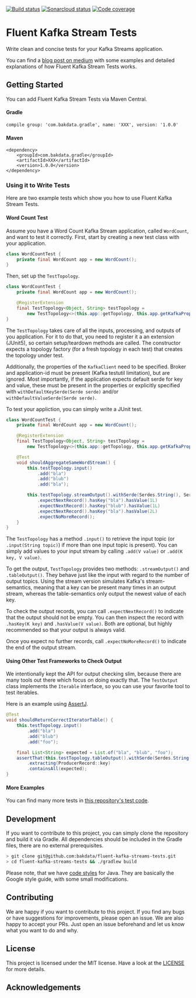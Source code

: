 [![Build status](https://travis-ci.org/bakdata/fluent-kafka-streams-tests.svg?branch=master)](https://travis-ci.org/bakdata/fluent-kafka-streams-tests/) 
[![Sonarcloud status](https://sonarcloud.io/api/project_badges/measure?project=bakdata-fluent-kafka-streams-tests&metric=alert_status)](https://sonarcloud.io/dashboard?id=bakdata-fluent-kafka-streams-tests)
[![Code coverage](https://sonarcloud.io/api/project_badges/measure?project=bakdata-fluent-kafka-streams-tests&metric=coverage)](https://sonarcloud.io/dashboard?id=bakdata-fluent-kafka-streams-tests)

Fluent Kafka Stream Tests
=========================

Write clean and concise tests for your Kafka Streams application.

You can find a [blog post on medium](https://medium.com/bakdata/xxx) with some examples and detailed explanations of how Fluent Kafka Stream Tests works.

## Getting Started

You can add Fluent Kafka Stream Tests via Maven Central.

#### Gradle
```
compile group: 'com.bakdata.gradle', name: 'XXX', version: '1.0.0'
```

#### Maven
```
<dependency>
    <groupId>com.bakdata.gradle</groupId>
    <artifactId>XXX</artifactId>
    <version>1.0.0</version>
</dependency>
```

### Using it to Write Tests

Here are two example tests which show you how to use Fluent Kafka Stream Tests.

#### Word Count Test
Assume you have a Word Count Kafka Stream application, called `WordCount`, and want to test it correctly.
First, start by creating a new test class with your application.

```java
class WordCountTest {
    private final WordCount app = new WordCount();
}
```

Then, set up the `TestTopology`.

```java
class WordCountTest {
    private final WordCount app = new WordCount();

    @RegisterExtension
    final TestTopology<Object, String> testTopology =
        new TestTopology<>(this.app::getTopology, this.app.getKafkaProperties());
}
```

The `TestTopology` takes care of all the inputs, processing, and outputs of you application.
For it to do that, you need to register it a an extension (JUnit5), so certain setup/teardown methods are called.
The constructor expects a topology factory (for a fresh topology in each test) that creates the topology under test.

Additionally, the properties of the `KafkaClient` need to be specified.
Broker and application-id must be present (Kafka testutil limitation), but are ignored.
Most importantly, if the application expects default serde for key and value, these must be present in the properties or explicitly specified with `withDefaultKeySerde(Serde serde)` and/or `withDefaultValueSerde(Serde serde)`.

To test your appliction, you can simply write a JUnit test.
```java
class WordCountTest {
    private final WordCount app = new WordCount();

    @RegisterExtension
    final TestTopology<Object, String> testTopology =
        new TestTopology<>(this.app::getTopology, this.app.getKafkaProperties());

    @Test
    void shouldAggregateSameWordStream() {
        this.testTopology.input()
            .add("bla")
            .add("blub")
            .add("bla");

        this.testTopology.streamOutput().withSerde(Serdes.String(), Serdes.Long())
            .expectNextRecord().hasKey("bla").hasValue(1L)
            .expectNextRecord().hasKey("blub").hasValue(1L)
            .expectNextRecord().hasKey("bla").hasValue(2L)
            .expectNoMoreRecord();
    }
}
```


The `TestTopology` has a method `.input()` to retrieve the input topic (or `.input(String topic)`) if more than one input topic is present).
You can simply add values to your input stream by calling `.add(V value)` or `.add(K key, V value)`.

To get the output, `TestTopology` provides two methods: `.streamOutput()` and `.tableOutput()`.
They behave just like the input with regard to the number of output topics.
Using the stream version simulates Kafka's stream-semantics, meaning that a key can be present many times in an output stream, whereas the table-semantics only output the newest value of each key.

To check the output records, you can call `.expectNextRecord()` to indicate that the output should not be empty.
You can then inspect the record with `.hasKey(K key)` and `.hasValue(V value)`.
Both are optional, but highly recommended so that your output is always valid.

Once you expect no further records, call `.expectNoMoreRecord()` to indicate the end of the output stream.

#### Using Other Test Frameworks to Check Output
We intentionally kept the API for output checking slim, because there are many tools out there which focus on doing exactly that.
The `TestOutput` class implements the `Iterable` interface, so you can use your favorite tool to test iterables.

Here is an example using [AssertJ](http://joel-costigliola.github.io/assertj/).

```java
@Test
void shouldReturnCorrectIteratorTable() {
    this.testTopology.input()
        .add("bla")
        .add("blub")
        .add("foo");

    final List<String> expected = List.of("bla", "blub", "foo");
    assertThat(this.testTopology.tableOutput().withSerde(Serdes.String(), Serdes.Long()))
        .extracting(ProducerRecord::key)
        .containsAll(expected);
}
```

#### More Examples

You can find many more tests in [this repository's test code](https://github.com/bakdata/fluent-kafka-streams-tests/tree/master/fluent-kafka-streams-tests/src/test/java/com/bakdata/fluent_kafka_streams_tests).


## Development

If you want to contribute to this project, you can simply clone the repository and build it via Gradle.
All dependencies should be included in the Gradle files, there are no external prerequisites.

```bash
> git clone git@github.com:bakdata/fluent-kafka-streams-tests.git
> cd fluent-kafka-streams-tests && ./gradlew build
```

Please note, that we have [code styles](https://github.com/bakdata/bakdata-code-styles) for Java.
They are basically the Google style guide, with some small modifications.

## Contributing

We are happy if you want to contribute to this project.
If you find any bugs or have suggestions for improvements, please open an issue.
We are also happy to accept your PRs.
Just open an issue beforehand and let us know what you want to do and why.

## License
This project is licensed under the MIT license.
Have a look at the [LICENSE](https://github.com/bakdata/fluent-kafka-streams-tests/blob/master/LICENSE) for more details.

## Acknowledgements

